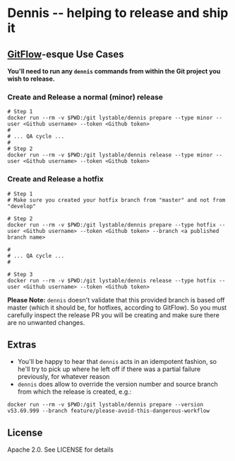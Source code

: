 # Dennis -- helping to release and ship it

## [GitFlow](https://www.atlassian.com/git/tutorials/comparing-workflows/feature-branch-workflow)-esque Use Cases

**You'll need to run any `dennis` commands from within the Git project you wish to release.**

### Create and Release a normal (minor) release
```
# Step 1
docker run --rm -v $PWD:/git lystable/dennis prepare --type minor --user <Github username> --token <Github token>
#
# ... QA cycle ...
#
# Step 2
docker run --rm -v $PWD:/git lystable/dennis release --type minor --user <Github username> --token <Github token>
```

### Create and Release a hotfix

```
# Step 1
# Make sure you created your hotfix branch from "master" and not from "develop"

# Step 2
docker run --rm -v $PWD:/git lystable/dennis prepare --type hotfix --user <Github username> --token <Github token> --branch <a published branch name>

#
# ... QA cycle ...
#

# Step 3
docker run --rm -v $PWD:/git lystable/dennis release --type hotfix --user <Github username> --token <Github token>
```

**Please Note:** `dennis` doesn't validate that this provided branch is based off master (which it should be, for hotfixes, according to GitFlow). So you must carefully inspect the release PR you will be creating and make sure there are no unwanted changes.

## Extras

- You'll be happy to hear that `dennis` acts in an idempotent fashion, so he'll try to pick up where he left off if there was a partial failure previously, for whatever reason
- `dennis` does allow to override the version number and source branch from which the release is created, e.g.:

```
docker run --rm -v $PWD:/git lystable/dennis prepare --version v53.69.999 --branch feature/please-avoid-this-dangerous-workflow
```

## License

Apache 2.0. See LICENSE for details
